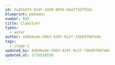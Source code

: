 ```yaml
---
id: 2a2b1d74-81df-4169-b0fb-6baf7327918c
blueprint: pokemon
number: 693
title: Clawitzer
types:
  - water
author: 4d8d6ede-5963-429f-9c2f-74b897007e0c
tags:
  - stage-1
updated_by: 4d8d6ede-5963-429f-9c2f-74b897007e0c
updated_at: 1716516550
---
```


